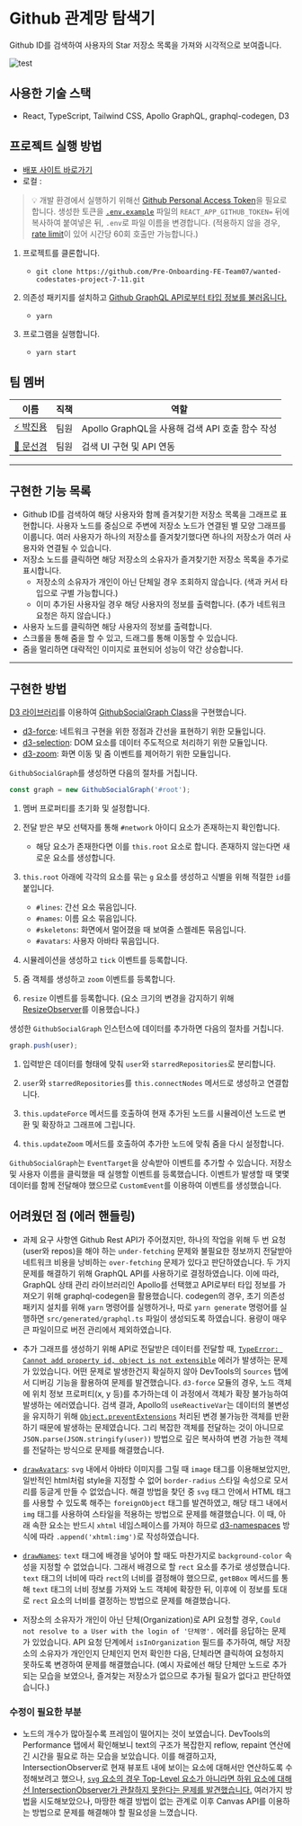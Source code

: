 # Github 관계망 탐색기

Github ID를 검색하여 사용자의 Star 저장소 목록을 가져와 시각적으로 보여줍니다.

![test](assets/test.gif)

## 사용한 기술 스택

- React, TypeScript, Tailwind CSS, Apollo GraphQL, graphql-codegen, D3

## 프로젝트 실행 방법

- [배포 사이트 바로가기](https://github-stars-network-graph.surge.sh)
- 로컬 :

>💡 개발 환경에서 실행하기 위해선 [Github Personal Access Token](https://docs.github.com/en/authentication/keeping-your-account-and-data-secure/creating-a-personal-access-token)을 필요로 합니다.
>생성한 토큰을 [`.env.example`](./.env.example) 파일의 `REACT_APP_GITHUB_TOKEN=` 뒤에 복사하여 붙여넣은 뒤, `.env`로 파일 이름을 변경합니다. (적용하지 않을 경우, [rate limit](https://docs.github.com/en/rest/overview/resources-in-the-rest-api#checking-your-rate-limit-status)이 있어 시간당 60회 호출만 가능합니다.)

1. 프로젝트를 클론합니다.

   - `git clone https://github.com/Pre-Onboarding-FE-Team07/wanted-codestates-project-7-11.git`

2. 의존성 패키지를 설치하고 [Github GraphQL API로부터 타입 정보를 불러옵니다.](./package.json#L47)
   
   - `yarn`
  
3. 프로그램을 실행합니다.

   - `yarn start`

## 팀 멤버

| 이름                                       | 직책 | 역할                                             |
| ------------------------------------------ | ---- | ------------------------------------------------ |
| [⚡️ 박진용](https://github.com/jinyongp)   | 팀원 | Apollo GraphQL을 사용해 검색 API 호출 함수 작성 |
| [🎨 문선경](https://github.com/dev-seomoon) | 팀원 | 검색 UI 구현 및 API 연동                         |

---

## 구현한 기능 목록

- Github ID를 검색하여 해당 사용자와 함께 즐겨찾기한 저장소 목록을 그래프로 표현합니다. 사용자 노드를 중심으로 주변에 저장소 노드가 연결된 별 모양 그래프를 이룹니다. 여러 사용자가 하나의 저장소를 즐겨찾기했다면 하나의 저장소가 여러 사용자와 연결될 수 있습니다.
- 저장소 노드를 클릭하면 해당 저장소의 소유자가 즐겨찾기한 저장소 목록을 추가로 표시합니다.
  - 저장소의 소유자가 개인이 아닌 단체일 경우 조회하지 않습니다. (색과 커서 타입으로 구별 가능합니다.)
  - 이미 추가된 사용자일 경우 해당 사용자의 정보를 출력합니다. (추가 네트워크 요청은 하지 않습니다.)
- 사용자 노드를 클릭하면 해당 사용자의 정보를 출력합니다.
- 스크롤을 통해 줌을 할 수 있고, 드래그를 통해 이동할 수 있습니다.
- 줌을 멀리하면 대략적인 이미지로 표현되어 성능이 약간 상승합니다.

---

## 구현한 방법

[D3 라이브러리](https://github.com/d3/d3/blob/main/API.md)를 이용하여 [GithubSocialGraph Class](./src/utils/github-social-graph.ts)을 구현했습니다.

  - [d3-force](https://github.com/d3/d3-force/tree/v3.0.0): 네트워크 구현을 위한 정점과 간선을 표현하기 위한 모듈입니다.
  - [d3-selection](https://github.com/d3/d3-selection/tree/v3.0.0): DOM 요소를 데이터 주도적으로 처리하기 위한 모듈입니다.
  - [d3-zoom](https://github.com/d3/d3-zoom/tree/v3.0.0): 화면 이동 및 줌 이벤트를 제어하기 위한 모듈입니다.

`GithubSocialGraph`를 생성하면 다음의 절차를 거칩니다.

```ts
const graph = new GithubSocialGraph('#root');
```

1. 멤버 프로퍼티를 초기화 및 설정합니다.
   
2. 전달 받은 부모 선택자를 통해 `#network` 아이디 요소가 존재하는지 확인합니다.

   - 해당 요소가 존재한다면 이를 `this.root` 요소로 합니다. 존재하지 않는다면 새로운 요소를 생성합니다.

3. `this.root` 아래에 각각의 요소를 묶는 `g` 요소를 생성하고 식별을 위해 적절한 `id`를 붙입니다.

   - `#lines`: 간선 요소 묶음입니다.
   - `#names`: 이름 요소 묶음입니다.
   - `#skeletons`: 화면에서 멀어졌을 때 보여줄 스켈레톤 묶음입니다.
   - `#avatars`: 사용자 아바타 묶음입니다.

4. 시뮬레이션을 생성하고 `tick` 이벤트를 등록합니다.

5. 줌 객체를 생성하고 `zoom` 이벤트를 등록합니다.

6. `resize` 이벤트를 등록합니다. (요소 크기의 변경을 감지하기 위해 [ResizeObserver](https://developer.mozilla.org/en-US/docs/Web/API/ResizeObserver)를 이용했습니다.)

생성한 `GithubSocialGraph` 인스턴스에 데이터를 추가하면 다음의 절차를 거칩니다.

```ts
graph.push(user);
```
  
1. 입력받은 데이터를 형태에 맞춰 `user`와 `starredRepositories`로 분리합니다.

2. `user`와 `starredRepositories`를 `this.connectNodes` 메서드로 생성하고 연결합니다.

3. `this.updateForce` 메서드를 호출하여 현재 추가된 노드를 시뮬레이션 노드로 변환 및 확장하고 그래프에 그립니다.

4. `this.updateZoom` 메서드를 호출하여 추가한 노드에 맞춰 줌을 다시 설정합니다.

`GithubSocialGraph`는 `EventTarget`을 상속받아 이벤트를 추가할 수 있습니다. 저장소 및 사용자 이름을 클릭했을 때 실행할 이벤트를 등록했습니다. 이벤트가 발생할 때 몇몇 데이터를 함께 전달해야 했으므로 `CustomEvent`를 이용하여 이벤트를 생성했습니다.

## 어려웠던 점 (에러 핸들링)

- 과제 요구 사항엔 Github Rest API가 주어졌지만, 하나의 작업을 위해 두 번 요청(user와 repos)을 해야 하는 `under-fetching` 문제와 불필요한 정보까지 전달받아 네트워크 비용을 낭비하는 `over-fetching` 문제가 있다고 판단하였습니다. 두 가지 문제를 해결하기 위해 GraphQL API를 사용하기로 결정하였습니다. 이에 따라, GraphQL 상태 관리 라이브러리인 Apollo를 선택했고 API로부터 타입 정보를 가져오기 위해 graphql-codegen을 활용했습니다. codegen의 경우, 초기 의존성 패키지 설치를 위해 `yarn` 명령어를 실행하거나, 따로 `yarn generate` 명령어를 실행하면 `src/generated/graphql.ts` 파일이 생성되도록 하였습니다. 용량이 매우 큰 파일이므로 버전 관리에서 제외하였습니다.

- 추가 그래프를 생성하기 위해 API로 전달받은 데이터를 전달할 때, [`TypeError: Cannot add property id, object is not extensible`](https://developer.mozilla.org/en-US/docs/Web/JavaScript/Reference/Errors/Cant_define_property_object_not_extensible) 에러가 발생하는 문제가 있었습니다. 어떤 문제로 발생한건지 확실하지 않아 DevTools의 `Sources` 탭에서 디버깅 기능을 활용하여 문제를 발견했습니다. `d3-force` 모듈의 경우, 노드 객체에 위치 정보 프로퍼티(x, y 등)를 추가하는데 이 과정에서 객체가 확장 불가능하여 발생하는 에러였습니다. 검색 결과, Apollo의 `useReactiveVar`는 데이터의 불변성을 유지하기 위해 [`Object.preventExtensions`](https://developer.mozilla.org/en-US/docs/Web/JavaScript/Reference/Global_Objects/Object/preventExtensions) 처리된 변경 불가능한 객체를 반환하기 때문에 발생하는 문제였습니다. 그리 복잡한 객체를 전달하는 것이 아니므로 `JSON.parse(JSON.stringify(user))` 방법으로 깊은 복사하여 변경 가능한 객체를 전달하는 방식으로 문제를 해결했습니다.

- [`drawAvatars`](./src/utils/github-social-graph.ts#L279): `svg` 내에서 아바타 이미지를 그릴 때 `image` 태그를 이용해보았지만, 일반적인 html처럼 style을 지정할 수 없어 `border-radius` 스타일 속성으로 모서리를 둥글게 만들 수 없었습니다. 해결 방법을 찾던 중 `svg` 태그 안에서 HTML 태그를 사용할 수 있도록 해주는 `foreignObject` 태그를 발견하였고, 해당 태그 내에서 `img` 태그를 사용하여 스타일을 적용하는 방법으로 문제를 해결했습니다. 이 때, 아래 속한 요소는 반드시 `xhtml` 네임스페이스를 가져야 하므로 [d3-namespaces](https://github.com/d3/d3-selection/blob/v3.0.0/README.md#namespaces) 방식에 따라 `.append('xhtml:img')`로 작성하였습니다.
  
- [`drawNames`](./src/utils/github-social-graph.ts#L225): `text` 태그에 배경을 넣어야 할 때도 마찬가지로 `background-color` 속성을 지정할 수 없었습니다. 그래서 배경으로 할 `rect` 요소를 추가로 생성했습니다. `text` 태그의 너비에 따라 `rect`의 너비를 결정해야 했으므로, `getBBox` 메서드를 통해 `text` 태그의 너비 정보를 가져와 노드 객체에 확장한 뒤, 이후에 이 정보를 토대로 `rect` 요소의 너비를 결정하는 방법으로 문제를 해결했습니다.

- 저장소의 소유자가 개인이 아닌 단체(Organization)로 API 요청할 경우, `Could not resolve to a User with the login of '단체명'.` 에러를 응답하는 문제가 있었습니다. API 요청 단계에서 `isInOrganization` 필드를 추가하여, 해당 저장소의 소유자가 개인인지 단체인지 먼저 확인한 다음, 단체라면 클릭하여 요청하지 못하도록 변경하여 문제를 해결했습니다. (예시 자료에선 해당 단체만 노드로 추가되는 모습을 보였으나, 즐겨찾는 저장소가 없으므로 추가될 필요가 없다고 판단하였습니다.)

### 수정이 필요한 부분

- 노드의 개수가 많아질수록 프레임이 떨어지는 것이 보였습니다. DevTools의 Performance 탭에서 확인해보니 text의 구조가 복잡한지 reflow, repaint 연산에 긴 시간을 필요로 하는 모습을 보았습니다. 이를 해결하고자, IntersectionObserver로 현재 뷰포트 내에 보이는 요소에 대해서만 연산하도록 수정해보려고 했으나, [`svg` 요소의 경우 Top-Level 요소가 아니라면 하위 요소에 대해선 IntersectionObserver가 관찰하지 못한다는 문제를 발견했습니다.](https://bugs.chromium.org/p/chromium/issues/detail?id=963246) 여러가지 방법을 시도해보았으나, 마땅한 해결 방법이 없는 관계로 이후 Canvas API를 이용하는 방법으로 문제를 해결해야 할 필요성을 느꼈습니다.
